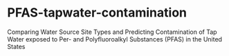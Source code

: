 # PFAS-tapwater-contamination
Comparing Water Source Site Types and Predicting Contamination of Tap Water exposed to Per- and Polyfluoroalkyl Substances (PFAS) in the United States
